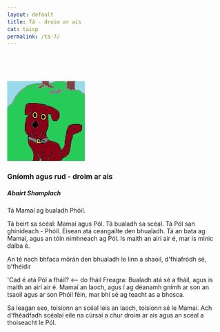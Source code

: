 ```yaml
---
layout: default
title: Tá - droim ar ais
cat: taisp
permalink: /ta-7/
---
```


<br>
<br>
<br>

![pic](../assets/img/tadhg.jpg)


### Gníomh agus rud - droim ar ais
##### Abairt Shamplach

Tá Mamaí ag bualadh Phóil.

Tá beirt sa scéal: Mamaí agus Pól.
Tá bualadh sa scéal.
Tá Pól san ghinideach - Phóil.
Eisean atá ceangailte den bhualadh.
Tá an bata ag Mamaí, agus an tóin
nimhneach ag Pól. Is maith an airí
air é, mar is minic dalba é.

An té nach bhfaca mórán den bhualadh 
le linn a shaoil, d'fhiafródh sé, b'fhéidir

'Cad é atá Pól a fháil? <-- do fháil
Freagra:
Bualadh atá sé a fháil, agus is maith an airí
air é.
Mamaí an laoch, agus í ag déanamh gnímh ar son
an tsaoil agus ar son Phóil féin, mar bhí sé
ag teacht as a bhosca.

Sa leagan seo, toisíonn an scéal leis an laoch,
toisíonn sé le Mamaí. Ach d'fhéadfadh scéalaí eile
na cúrsaí a chur droim ar ais agus an scéal a 
thoiseacht le Pól.
